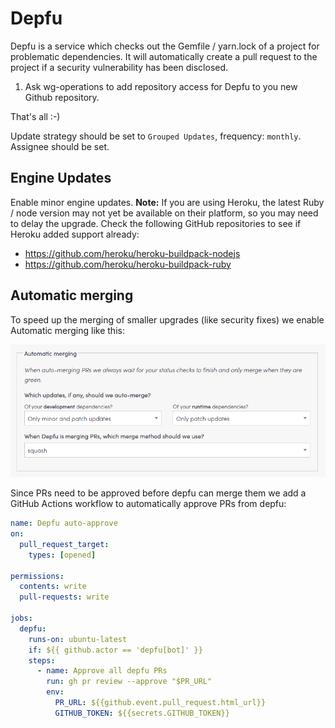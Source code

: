 # Depfu

Depfu is a service which checks out the Gemfile / yarn.lock of a project for problematic
dependencies. It will automatically create a pull request to the project
if a security vulnerability has been disclosed.

1. Ask wg-operations to add repository access for Depfu to you new Github
repository.

That's all :-)

Update strategy should be set to `Grouped Updates`, frequency: `monthly`. Assignee should be set.

## Engine Updates

Enable minor engine updates. **Note:** If you are using Heroku, the latest Ruby
/ node version may not yet be available on their platform, so you may need to
delay the upgrade. Check the following GitHub repositories to see if Heroku
added support already:

* <https://github.com/heroku/heroku-buildpack-nodejs>
* <https://github.com/heroku/heroku-buildpack-ruby>

## Automatic merging

To speed up the merging of smaller upgrades (like security fixes) we enable
Automatic merging like this:

![Depfu Automatic Merging](../images/depfu_automatic_merging.png)

Since PRs need to be approved before depfu can merge them we add a GitHub
Actions workflow to automatically approve PRs from depfu:

```yaml
name: Depfu auto-approve
on:
  pull_request_target:
    types: [opened]

permissions:
  contents: write
  pull-requests: write

jobs:
  depfu:
    runs-on: ubuntu-latest
    if: ${{ github.actor == 'depfu[bot]' }}
    steps:
      - name: Approve all depfu PRs
        run: gh pr review --approve "$PR_URL"
        env:
          PR_URL: ${{github.event.pull_request.html_url}}
          GITHUB_TOKEN: ${{secrets.GITHUB_TOKEN}}
```
